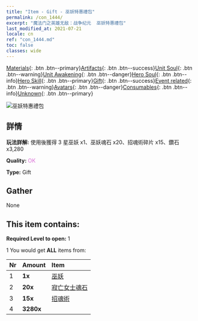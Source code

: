 ```yaml
---
title: "Item - Gift - 巫妖特惠禮包"
permalink: /con_1444/
excerpt: "魔法门之英雄无敌：战争纪元  巫妖特惠禮包"
last_modified_at: 2021-07-21
locale: cn
ref: "con_1444.md"
toc: false
classes: wide
---
```

 [Materials](/ItemsCN/){: .btn .btn--primary}[Artifacts](/ItemsCN/Artifacts/){: .btn .btn--success}[Unit Soul](/ItemsCN/UnitSoul/){: .btn .btn--warning}[Unit Awakening](/ItemsCN/UnitAwakening/){: .btn .btn--danger}[Hero Soul](/ItemsCN/HeroSoul/){: .btn .btn--info}[Hero Skill](/ItemsCN/HeroSkill/){: .btn .btn--primary}[Gift](/ItemsCN/Gift/){: .btn .btn--success}[Event related](/ItemsCN/Events/){: .btn .btn--warning}[Avatars](/ItemsCN/Avatars/){: .btn .btn--danger}[Consumables](/ItemsCN/Consumables/){: .btn .btn--info}[Unknown](/ItemsCN/Unknown/){: .btn .btn--primary}

 ![巫妖特惠禮包](/images/t/i_907058.png)

## 詳情
 **玩法詳解:** 使用後獲得 3 星巫妖 x1、巫妖魂石 x20、招魂術碎片 x15、鑽石 x3,280

 **Quality:** <span style="color: #DA70D6">OK</span>

 **Type:** Gift

## Gather

  None

## This item contains:

 **Required Level to open:** 1

 1 You would get **ALL** items  from:

  | Nr | Amount |     Item    |
  |:---|:-------|:------------|
  | 1 |  **1x** | [巫妖](/cn/units/Lich/) |  | 
  | 2 |  **20x** | [寂亡女士魂石](/cn/Items/unt_301/) |  | 
  | 3 |  **15x** | [招魂術](/cn/Items/her_460/) |  | 
  | 4 |  **3280x** | <i class="fas fa-gem"/> |  | 
